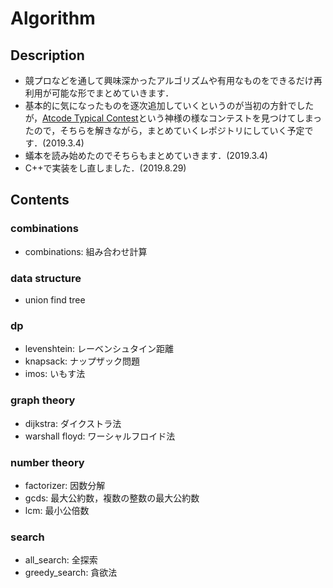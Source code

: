 # Algorithm

## Description

- 競プロなどを通して興味深かったアルゴリズムや有用なものをできるだけ再利用が可能な形でまとめていきます．
- 基本的に気になったものを逐次追加していくというのが当初の方針でしたが，[Atcode Typical Contest](https://atc001.contest.atcoder.jp)という神様の様なコンテストを見つけてしまったので，そちらを解きながら，まとめていくレポジトリにしていく予定です．(2019.3.4)
- 蟻本を読み始めたのでそちらもまとめていきます．(2019.3.4)
- C++で実装をし直しました．(2019.8.29)

## Contents

### combinations

- combinations: 組み合わせ計算

### data structure

- union find tree

### dp

- levenshtein: レーベンシュタイン距離
- knapsack: ナップザック問題
- imos: いもす法

### graph theory

- dijkstra: ダイクストラ法
- warshall floyd: ワーシャルフロイド法

### number theory

- factorizer: 因数分解
- gcds: 最大公約数，複数の整数の最大公約数
- lcm: 最小公倍数

### search

- all_search: 全探索
- greedy_search: 貪欲法
